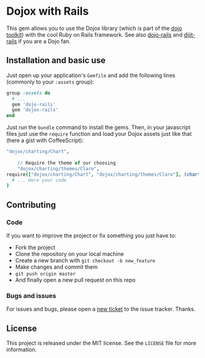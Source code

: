 # Dojox with Rails

This gem allows you to use the Dojox library (which is part of the [dojo toolkit](http://dojotoolkit.org/)) with the cool Ruby on Rails framework. See also [dojo-rails](https://github.com/robin850/dojo-rails) and [dijit-rails](https://github.com/robin850/dijit-rails) if you are a Dojo fan.

## Installation and basic use

Just open up your application's `Gemfile` and add the following lines (commonly to your `:assets` group):

```ruby
group :assets do
  # ...
  gem 'dojo-rails'
  gem 'dojox-rails'
end
```

Just run the `bundle` command to install the gems. Then, in your javascript files just use the `require` function and load your Dojox assets just like that (here a gist with CoffeeScript):

```coffeescript
"dojox/charting/Chart",
 
    // Require the theme of our choosing
    "dojox/charting/themes/Claro",
require(["dojox/charting/Chart", "dojox/charting/themes/Claro"], (chart, theme) ->
  # ... Here your code
)
```

## Contributing

### Code

If you want to improve the project or fix something you just have to:

* Fork the project
* Clone the repository on your local machine
* Create a new branch with `git checkout -b new_feature`
* Make changes and commit them
* `git push origin master`
* And finally open a new pull request on this repo

### Bugs and issues

For issues and bugs, please open a [new ticket](https://github.com/robin850/dojox-rails/issues/new) to the issue tracker. Thanks.

## License

This project is released under the MIT license. See the `LICENSE` file for more information.